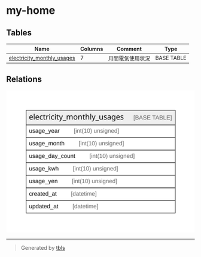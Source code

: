 # my-home

## Tables

| Name | Columns | Comment | Type |
| ---- | ------- | ------- | ---- |
| [electricity_monthly_usages](electricity_monthly_usages.md) | 7 | 月間電気使用状況 | BASE TABLE |

## Relations

![er](schema.svg)

---

> Generated by [tbls](https://github.com/k1LoW/tbls)
